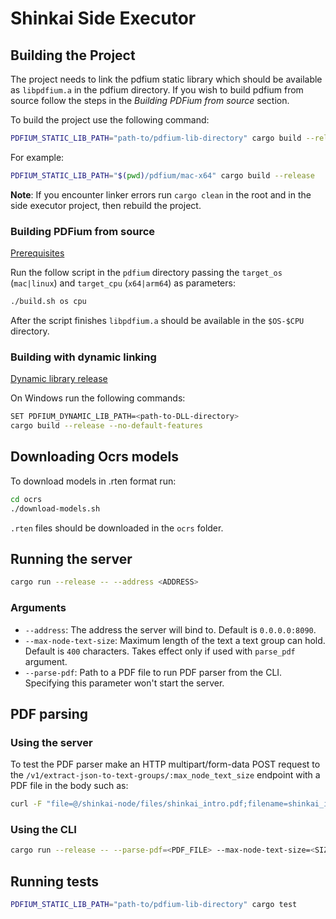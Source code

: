 # Shinkai Side Executor

## Building the Project

The project needs to link the pdfium static library which should be available as `libpdfium.a` in the pdfium directory. If you wish to build pdfium from source follow the steps in the *Building PDFium from source* section.

To build the project use the following command:

```sh
PDFIUM_STATIC_LIB_PATH="path-to/pdfium-lib-directory" cargo build --release
```

For example:

```sh
PDFIUM_STATIC_LIB_PATH="$(pwd)/pdfium/mac-x64" cargo build --release
```

**Note**: If you encounter linker errors run `cargo clean` in the root and in the side executor project, then rebuild the project.

### Building PDFium from source

[Prerequisites](https://pdfium.googlesource.com/pdfium/)

Run the follow script in the `pdfium` directory passing the `target_os` (`mac|linux`) and `target_cpu` (`x64|arm64`) as parameters:

```sh
./build.sh os cpu
```

After the script finishes `libpdfium.a` should be available in the `$OS-$CPU` directory.

### Building with dynamic linking

[Dynamic library release](https://github.com/bblanchon/pdfium-binaries/releases)

On Windows run the following commands:

```sh
SET PDFIUM_DYNAMIC_LIB_PATH=<path-to-DLL-directory>
cargo build --release --no-default-features
```

## Downloading Ocrs models

To download models in .rten format run:

```sh
cd ocrs
./download-models.sh
```

`.rten` files should be downloaded in the `ocrs` folder.

## Running the server

```sh
cargo run --release -- --address <ADDRESS>
```

### Arguments

- `--address`: The address the server will bind to. Default is `0.0.0.0:8090`.
- `--max-node-text-size`: Maximum length of the text a text group can hold. Default is `400` characters. Takes effect only if used with `parse_pdf` argument.
- `--parse-pdf`: Path to a PDF file to run PDF parser from the CLI. Specifying this parameter won't start the server.

## PDF parsing

### Using the server

To test the PDF parser make an HTTP multipart/form-data POST request to the `/v1/extract-json-to-text-groups/:max_node_text_size` endpoint with a PDF file in the body such as:

```sh
curl -F "file=@/shinkai-node/files/shinkai_intro.pdf;filename=shinkai_intro.pdf" 127.0.0.1:8090/v1/extract-json-to-text-groups/400
```

### Using the CLI

```sh
cargo run --release -- --parse-pdf=<PDF_FILE> --max-node-text-size=<SIZE> > result.json
```

## Running tests

```sh
PDFIUM_STATIC_LIB_PATH="path-to/pdfium-lib-directory" cargo test
```